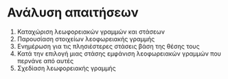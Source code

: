 # Ανάλυση απαιτήσεων
1) Καταχώριση λεωφορειακών γραμμών και στάσεων
2) Παρουσίαση στοιχείων λεοφωρειακής γραμμής
3) Ενημέρωση για τις πλησιέστερες στάσεις βάση της θέσης τους
4) Κατά την επιλογή μιας στάσης εμφάνιση λεοφωρειακών γραμμών που περνάνε από αυτές
5) Σχεδίαση λεωφορειακής γραμμής